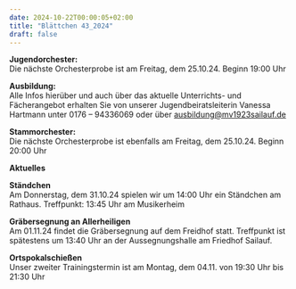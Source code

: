 ```yaml
---
date: 2024-10-22T00:00:05+02:00
title: "Blättchen 43_2024"
draft: false
---
```



**Jugendorchester:**  
Die nächste Orchesterprobe ist am Freitag, dem 25.10.24. Beginn 19:00 Uhr 


**Ausbildung:**  
Alle Infos hierüber und auch über das aktuelle Unterrichts- und Fächerangebot erhalten Sie von unserer Jugendbeiratsleiterin Vanessa Hartmann unter 0176 – 94336069 oder 
über 
ausbildung@mv1923sailauf.de


**Stammorchester:**  
Die nächste Orchesterprobe ist ebenfalls am Freitag, dem 25.10.24. Beginn 20:00 Uhr 

**Aktuelles**  

**Ständchen**  
Am Donnerstag, dem 31.10.24 spielen wir um 14:00 Uhr ein Ständchen am Rathaus. 
Treffpunkt: 13:45 Uhr am Musikerheim

**Gräbersegnung an Allerheiligen**  
Am 01.11.24 findet die Gräbersegnung auf dem Freidhof statt. Treffpunkt ist spätestens um 13:40 Uhr an der Aussegnungshalle am Friedhof Sailauf.

**Ortspokalschießen**  
Unser zweiter Trainingstermin ist am Montag, dem 04.11. von 19:30 Uhr bis 21:30 Uhr
